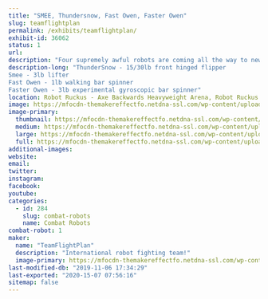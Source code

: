 ```yaml
---
title: "SMEE, Thundersnow, Fast Owen, Faster Owen"
slug: teamflightplan
permalink: /exhibits/teamflightplan/
exhibit-id: 36062
status: 1
url: 
description: "Four supremely awful robots are coming all the way to new york to fail catastrophically right in your home arena!"
description-long: "ThunderSnow - 15/30lb front hinged flipper
Smee - 3lb lifter
Fast Owen - 1lb walking bar spinner
Faster Owen - 3lb experimental gyroscopic bar spinner"
location: Robot Ruckus - Axe Backwards Heavyweight Arena, Robot Ruckus - Small Arena
image: https://mfocdn-themakereffectfo.netdna-ssl.com/wp-content/uploads/2018/10/BA_MFO_1200sq-1024x1024.jpg
image-primary:
  thumbnail: https://mfocdn-themakereffectfo.netdna-ssl.com/wp-content/uploads/2018/10/BA_MFO_1200sq-150x150.jpg
  medium: https://mfocdn-themakereffectfo.netdna-ssl.com/wp-content/uploads/2018/10/BA_MFO_1200sq-300x300.jpg
  large: https://mfocdn-themakereffectfo.netdna-ssl.com/wp-content/uploads/2018/10/BA_MFO_1200sq-1024x1024.jpg
  full: https://mfocdn-themakereffectfo.netdna-ssl.com/wp-content/uploads/2018/10/BA_MFO_1200sq.jpg
additional-images:
website: 
email: 
twitter: 
instagram: 
facebook: 
youtube: 
categories:
  - id: 284
    slug: combat-robots
    name: Combat Robots
combat-robot: 1
maker:
  name: "TeamFlightPlan"
  description: "International robot fighting team!"
  image-primary: https://mfocdn-themakereffectfo.netdna-ssl.com/wp-content/uploads/2018/10/LogoBlack-300x50.png
last-modified-db: "2019-11-06 17:34:29"
last-exported: "2020-15-07 07:56:16"
sitemap: false
---
```

